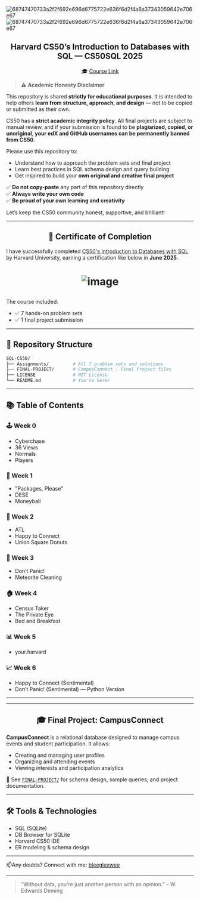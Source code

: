 <p align="center">
  
![68747470733a2f2f692e696d6775722e636f6d2f4a6a37343059642e706e67](https://github.com/user-attachments/assets/8c06c4be-b382-4a66-81c3-8728a56185b0)
![68747470733a2f2f692e696d6775722e636f6d2f4a6a37343059642e706e67](https://github.com/user-attachments/assets/8c06c4be-b382-4a66-81c3-8728a56185b0)

</p>

<h2 align="center">Harvard CS50’s Introduction to Databases with SQL — CS50SQL 2025</h2>

<p align="center">
  🎓 <a href="https://cs50.harvard.edu/sql/">Course Link</a>
</p>


> ⚠️ **Academic Honesty Disclaimer**

This repository is shared **strictly for educational purposes**. It is intended to help others **learn from structure, approach, and design** — not to be copied or submitted as their own.

CS50 has a **strict academic integrity policy**. All final projects are subject to manual review, and if your submission is found to be **plagiarized, copied, or unoriginal**, **your edX and GitHub usernames can be permanently banned from CS50**.

Please use this repository to:
- Understand how to approach the problem sets and final project
- Learn best practices in SQL schema design and query building
- Get inspired to build your **own original and creative final project**

✅ **Do not copy-paste** any part of this repository directly  
✅ **Always write your own code**  
✅ **Be proud of your own learning and creativity**

Let’s keep the CS50 community honest, supportive, and brilliant!  

---
<h2 align = "center"> 🏅 Certificate of Completion </h2>

I have successfully completed [CS50's Introduction to Databases with SQL](https://cs50.harvard.edu/sql/) by Harvard University, earning a certification like below in **June 2025**.

<h1 align = "center">

![image](https://github.com/user-attachments/assets/72daf473-65a9-40da-96d2-4e4c81ba16f2) 

</h1>


The course included:
- ✅ 7 hands-on problem sets
- ✅ 1 final project submission

---

## 📁 Repository Structure

```bash
SQL-CS50/
├── Assignments/         # All 7 problem sets and solutions
├── FINAL-PROJECT/       # CampusConnect — Final Project files
├── LICENSE              # MIT License
└── README.md            # You're here!
````

---

## 📚 Table of Contents

### 🕹️ Week 0
- Cyberchase  
- 36 Views  
- Normals  
- Players  

### 🔗 Week 1
- "Packages, Please"  
- DESE  
- Moneyball  

### 🧱 Week 2
- ATL  
- Happy to Connect  
- Union Square Donuts  

### 🚨 Week 3
- Don’t Panic!  
- Meteorite Cleaning  

### 🏠 Week 4
- Census Taker  
- The Private Eye  
- Bed and Breakfast  

### 📊 Week 5
- your.harvard

### 📈 Week 6
- Happy to Connect (Sentimental)  
- Don’t Panic! (Sentimental) — Python Version

---



---

<h2 align = "center"> 🎓 Final Project: CampusConnect </h2>

**CampusConnect** is a relational database designed to manage campus events and student participation. It allows:

* Creating and managing user profiles
* Organizing and attending events
* Viewing interests and participation analytics

📌 See [`FINAL-PROJECT/`](./FINAL-PROJECT/) for schema design, sample queries, and project documentation.

---

## 🛠️ Tools & Technologies

* SQL (SQLite)
* DB Browser for SQLite
* Harvard CS50 IDE
* ER modeling & schema design

---

📫Any doubts? Connect with me: [bleegleewee](https://github.com/BleeGleeWee)

---

> “Without data, you're just another person with an opinion.” – W. Edwards Deming
